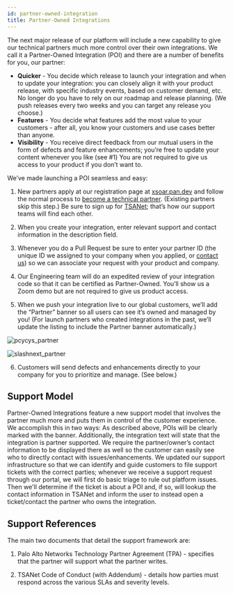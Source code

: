 ```yaml
---
id: partner-owned-integration
title: Partner-Owned Integrations 
---
```


The next major release of our platform will include a new capability to give our technical partners much more control over their own integrations. We call it a Partner-Owned Integration (POI) and there are a number of benefits for you, our partner:
- **Quicker** - You decide which release to launch your integration and when to update your integration: you can closely align it with your product release, with specific industry events, based on customer demand, etc. No longer do you have to rely on our roadmap and release planning. (We push releases every two weeks and you can target any release you choose.) 
- **Features** - You decide what features add the most value to your customers - after all, you know your customers and use cases better than anyone. 
- **Visibility** - You receive direct feedback from our mutual users in the form of defects and feature enhancements; you’re free to update your content whenever you like (see #1)
You are not required to give us access to your product if you don’t want to.

We’ve made launching a POI seamless and easy:

1. New partners apply at our registration page at [xsoar.pan.dev](https://xsoar.pan.dev) and follow the normal process to [become a technical partner](become-a-tech-partner). (Existing partners skip this step.) Be sure to sign up for [TSANet](https://paloaltonetworks-nextwave.connect.tsanet.org/); that’s how our support teams will find each other.

2. When you create your integration, enter relevant support and contact information in the description field.

3. Whenever you do a Pull Request be sure to enter your partner ID (the unique ID we assigned to your company when you applied, or [contact us](mailto:soar.alliances@paloaltonetworks.com)) so we can associate your request with your product and company.

4. Our Engineering team will do an expedited review of your integration code so that it can be certified as Partner-Owned. You’ll show us a Zoom demo but are not required to give us product access.

5. When we push your integration live to our global customers, we’ll add the “Partner” banner so all users can see it’s owned and managed by you! (For launch partners who created integrations in the past, we’ll update the listing to include the Partner banner automatically.)

![pcycys_partner](../doc_imgs/partners/pcysys_partner.png)

![slashnext_partner](../doc_imgs/partners/slashnext_partner.png)



6. Customers will send defects and enhancements directly to your company for you to prioritize and manage. (See below.)

## Support Model

Partner-Owned Integrations feature a new support model that involves the partner much more and puts them in control of the customer experience. We accomplish this in two ways:
As described above, POIs will be clearly marked with the banner. Additionally, the integration text will state that the integration is partner supported. We require the partner/owner’s contact information to be displayed there as well so the customer can easily see who to directly contact with issues/enhancements. 
We updated our support infrastructure so that we can identify and guide customers to file support tickets with the correct parties; whenever we receive a support request through our portal, we will first do basic triage to rule out platform issues. Then we'll determine if the ticket is about a POI and, if so, will lookup the contact information in TSANet and inform the user to instead open a ticket/contact the partner who owns the integration. 

## Support References

The main two documents that detail the support framework are:

1. Palo Alto Networks Technology Partner Agreement (TPA) - specifies that the partner will support what the partner writes.

2. TSANet Code of Conduct (with Addendum) - details how parties must respond across the various SLAs and severity levels. 
